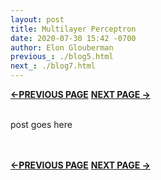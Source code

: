 ```yaml
---
layout: post
title: Multilayer Perceptron 
date: 2020-07-30 15:42 -0700
author: Elon Glouberman
previous_: ./blog5.html
next_: ./blog7.html 
---
```

**[<-PREVIOUS PAGE]({{page.previous_}} "previous")** **[NEXT PAGE ->]({{page.next_}} "next")** <br><br>


post goes here

<br><br>
**[<-PREVIOUS PAGE]({{page.previous_}} "previous")** **[NEXT PAGE ->]({{page.next_}} "next")** 
